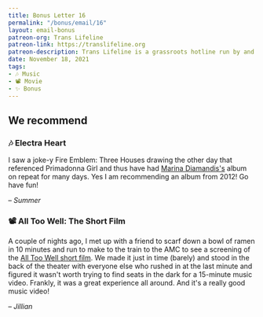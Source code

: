 ```yaml
---
title: Bonus Letter 16
permalink: "/bonus/email/16"
layout: email-bonus
patreon-org: Trans Lifeline
patreon-link: https://translifeline.org
patreon-description: Trans Lifeline is a grassroots hotline run by and for trans people, offering direct emotional and financial support to trans people in crisis. 
date: November 18, 2021
tags:
- 🎶 Music
- 📽️ Movie
- ✨ Bonus
---
```


## We recommend

### 🎶 Electra Heart

I saw a joke-y Fire Emblem: Three Houses drawing the other day that referenced Primadonna Girl and thus have had [Marina Diamandis's](https://open.spotify.com/album/49kf7gWWtReFwPcCNsvyUf) album on repeat for many days. Yes I am recommending an album from 2012! Go have fun! 

– *Summer*

### 📽️ All Too Well: The Short Film

A couple of nights ago, I met up with a friend to scarf down a bowl of ramen in 10 minutes and run to make to the train to the AMC to see a screening of the [All Too Well short film](https://www.youtube.com/watch?v=tollGa3S0o8&t=15s). We made it just in time (barely) and stood in the back of the theater with everyone else who rushed in at the last minute and figured it wasn't worth trying to find seats in the dark for a 15-minute music video. Frankly, it was a great experience all around. And it's a really good music video!

– *Jillian*